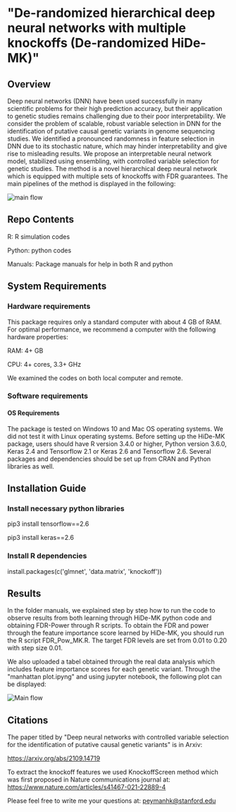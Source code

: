 # "De-randomized hierarchical deep neural networks with multiple knockoffs (De-randomized HiDe-MK)"

## Overview 
Deep neural networks (DNN) have been used successfully in many scientific problems for their high prediction accuracy, but their application to genetic studies remains challenging due to their poor interpretability. We consider the problem of scalable, robust variable selection in DNN for the identification of putative causal genetic variants in genome sequencing studies. We identified a pronounced randomness in feature selection in DNN due to its stochastic nature, which may hinder interpretability and give rise to misleading results. We propose an interpretable neural network model, stabilized using ensembling, with controlled variable selection for genetic studies. The method is a novel hierarchical deep neural network which is equipped with multiple sets of knockoffs with FDR guarantees. The main pipelines of the method is displayed in the following:

![main flow](/../main/Images/Flowchart.jpg?raw=true "HiDe-MK pipeline")


## Repo Contents

R: R simulation codes

Python: python codes

Manuals: Package manuals for help in both R and python


## System Requirements
### Hardware requirements
This package requires only a standard computer with about 4 GB of RAM. For optimal performance, we recommend a computer with the following hardware properties:

RAM: 4+ GB

CPU: 4+ cores, 3.3+ GHz

We examined the codes on both local computer and remote.

### Software requirements

#### OS Requirements

The package is tested on Windows 10 and Mac OS operating systems. We did not test it with Linux operating systems. Before setting up the HiDe-MK package, users should have R version 3.4.0 or higher, Python version 3.6.0, Keras 2.4 and Tensorflow 2.1 or Keras 2.6 and Tensorflow 2.6. Several packages and dependencies should be set up from CRAN and Python libraries as well.

## Installation Guide

### Install necessary python libraries
pip3 install tensorflow==2.6

pip3 install keras==2.6


### Install R dependencies
install.packages(c('glmnet', 'data.matrix', 'knockoff'))

## Results

In the folder manuals, we explained step by step how to run the code to observe results from both learning through HiDe-MK python code and obtaining FDR-Power through R scripts. To obtain the FDR and power through the feature importance score learned by HiDe-MK, you should run the R script FDR_Pow_MK.R. The target FDR levels are set from 0.01 to 0.20 with step size 0.01. 


We also uploaded a tabel obtained through the real data analysis which includes feature importance scores for each genetic variant. Through the "manhattan plot.ipyng" and using jupyter notebook, the following plot can be displayed: 

![Main flow](/../main/Images/Manhattan_plot.jpg?raw=true "Manhattan plot")


## Citations

The paper titled by "Deep neural networks with controlled variable selection for the identification of putative causal genetic variants" is in Arxiv:

https://arxiv.org/abs/2109.14719

To extract the knockoff features we used KnockoffScreen method which was first proposed in Nature communications journal at: https://www.nature.com/articles/s41467-021-22889-4

Please feel free to write me your questions at: peymanhk@stanford.edu
